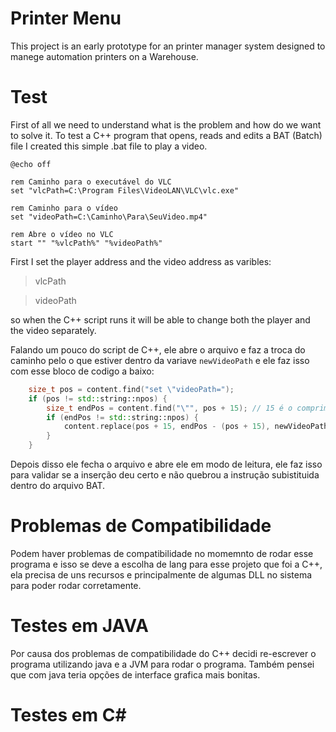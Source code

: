 # Printer Menu

This project is an early prototype for an printer manager system designed to manege automation printers on a Warehouse. 


# Test 

First of all we need to understand what is the problem and how do we want to solve it. To test a C++ program that opens, reads and edits a BAT (Batch) file I created this simple .bat file to play a video. 

```Shell
@echo off

rem Caminho para o executável do VLC
set "vlcPath=C:\Program Files\VideoLAN\VLC\vlc.exe"

rem Caminho para o vídeo
set "videoPath=C:\Caminho\Para\SeuVideo.mp4"

rem Abre o vídeo no VLC
start "" "%vlcPath%" "%videoPath%"
```
First I set the player address and the video address as varibles:

>vlcPath

>videoPath

so when the C++ script runs it will be able to change both the player and the video separately.

Falando um pouco do script de C++, ele abre o arquivo e faz a troca do caminho pelo o que estiver dentro da variave ` newVideoPath ` e ele faz isso com esse bloco de codigo a baixo:

```cpp
    size_t pos = content.find("set \"videoPath=");
    if (pos != std::string::npos) {
        size_t endPos = content.find("\"", pos + 15); // 15 é o comprimento de "set \"videoPath="
        if (endPos != std::string::npos) {
            content.replace(pos + 15, endPos - (pos + 15), newVideoPath);
        }
    }
```

Depois disso ele fecha o arquivo e abre ele em modo de leitura, ele faz isso para validar se a inserção deu certo e não quebrou a instrução subistituida dentro do arquivo BAT. 

# Problemas de Compatibilidade

Podem haver problemas de compatibilidade no momemnto de rodar esse programa e isso se deve a escolha de lang para esse projeto que foi a C++, ela precisa de uns recursos e principalmente de algumas DLL no sistema para poder rodar corretamente. 

# Testes em JAVA 

Por causa dos problemas de compatibilidade do C++ decidi re-escrever o programa utilizando java e a JVM para rodar o programa. Também pensei que com java teria opções de interface grafica mais bonitas. 

# Testes em C# 